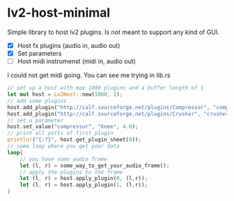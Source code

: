 # lv2-host-minimal
Simple library to host lv2 plugins.
Is not meant to support any kind of GUI.

- [x] Host fx plugins (audio in, audio out)
- [x] Set parameters
- [ ] Host midi instrumenst (midi in, audio out)

I could not get midi going.
You can see me trying in lib.rs

```rust
// set up a host with max 1000 plugins and a buffer length of 1
let mut host = Lv2Host::new(1000, 1);
// add some plugins
host.add_plugin("http://calf.sourceforge.net/plugins/Compressor", "compressor".to_owned(), std::ptr::null_mut()).expect("Lv2hm: could not add plugin");
host.add_plugin("http://calf.sourceforge.net/plugins/Crusher", "crusher".to_owned(), std::ptr::null_mut()).expect("Lv2hm: could not add plugin");
// set a parameter
host.set_value("compressor", "Knee", 4.0);
// print all ports of first plugin
println!("{:?}", host.get_plugin_sheet(0));
// some loop where you get your data
loop{
    // you have some audio frame
    let (l, r) = some_way_to_get_your_audio_frame();
    // apply the plugins to the frame
    let (l, r) = host.apply_plugin(0, (l,r));
    let (l, r) = host.apply_plugin(1, (l,r));
}
```
